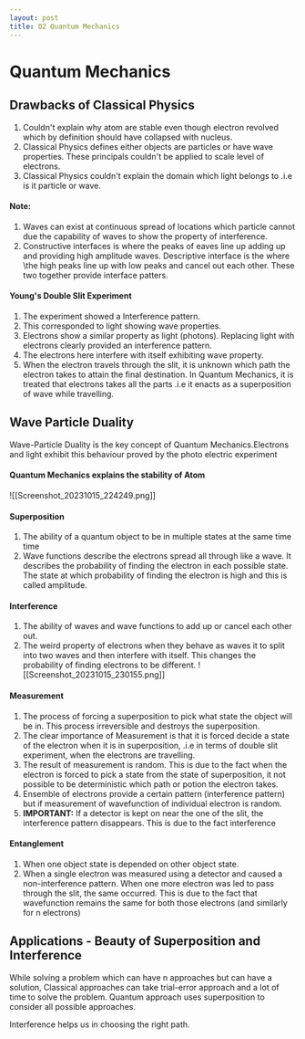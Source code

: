 ```yaml
--- 
layout: post
title: 02 Quantum Mechanics
---
```

# Quantum Mechanics
## Drawbacks of Classical Physics
1. Couldn't explain why atom are stable even though electron revolved which by definition should have collapsed with nucleus.
2. Classical Physics defines either objects are particles or have wave properties. These principals couldn't be applied to scale level of electrons.
3. Classical Physics couldn't explain the domain which light belongs to .i.e is it particle or wave.

#### Note: 
1. Waves can exist at continuous spread of locations which particle cannot due the capability of waves to show the property of interference. 
2. Constructive interfaces is where the peaks of eaves line up adding up and providing high amplitude waves. Descriptive interface is the where \the high peaks line up with low peaks and cancel out each other. These two together provide interface patters. 

#### Young's Double Slit Experiment
1. The experiment showed a Interference pattern.
2. This corresponded to light showing wave properties. 
3. Electrons show a similar property as light (photons). Replacing light with electrons clearly provided an interference pattern. 
4. The electrons here interfere with itself exhibiting wave property.
5. When the electron travels through the slit, it is unknown which path the electron takes to attain the final destination. In Quantum Mechanics, it is treated that electrons takes all the parts .i.e it enacts as a superposition of wave while travelling. 

## Wave Particle Duality
Wave-Particle Duality is the key concept of Quantum Mechanics.Electrons and light exhibit this behaviour proved by the photo electric experiment

#### Quantum Mechanics explains the stability of Atom
![[Screenshot_20231015_224249.png]]

#### Superposition
1. The ability of a quantum object to be in multiple states at the same time time
2. Wave functions describe the electrons spread all through like a wave. It describes the probability of finding the electron in each possible state. The state at which probability of finding the electron is high and this is called amplitude. 

#### Interference
1. The ability of waves and wave functions to add up or cancel each other out.
2. The weird property of electrons when they behave as waves it to split into two waves and then interfere with itself. This changes the probability of finding electrons to be different. ![[Screenshot_20231015_230155.png]] 
#### Measurement
1. The process of forcing a superposition to pick what state the object will be in. This process irreversible and destroys the superposition.
2. The clear importance of Measurement is that it is forced decide a state of the electron when it is in superposition, .i.e in terms of double slit experiment, when the electrons are travelling.
3. The result of measurement is random. This is due to the fact when the electron is forced to pick a state from the state of superposition, it not possible to be deterministic which path or potion the electron takes. 
4. Ensemble of electrons provide a certain pattern (interference pattern) but if measurement of wavefunction of individual electron is random.
5. **IMPORTANT:**  If a detector is kept on near the one of the slit, the interference pattern disappears. This is due to the fact interference 

#### Entanglement
1. When one object state is depended on other object state. 
2. When a single electron was measured using a detector and caused a non-interference pattern. When one more electron was led to pass through the slit, the same occurred. This is due to the fact that wavefunction remains the same for both those electrons (and similarly for n electrons)

## Applications - Beauty of Superposition and Interference 

While solving a problem which can have n approaches but can have a solution, Classical approaches can take trial-error approach and a lot of time to solve the problem. Quantum approach uses superposition to consider all possible approaches. 

Interference helps us in choosing the right path.

